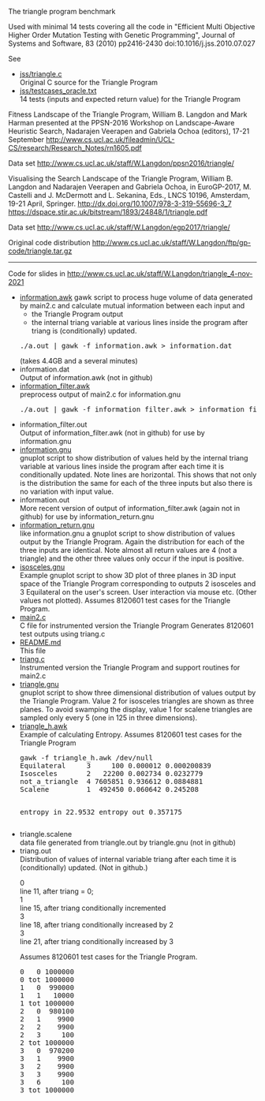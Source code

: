 The triangle program benchmark

Used with minimal 14 tests covering all the code in
"Efficient Multi Objective Higher Order Mutation Testing with Genetic
Programming", Journal of Systems and Software, 83 (2010) pp2416-2430
doi:10.1016/j.jss.2010.07.027

See 
<UL>
<li><a href="jss/triangle.c">jss/triangle.c</a>
<br>Original C source for the Triangle Program
<li><a href="jss/testcases_oracle.txt">jss/testcases_oracle.txt</a>
<br>14 tests (inputs and expected return value) for the Triangle Program
</UL>

Fitness Landscape of the Triangle Program,
William B. Langdon and Mark Harman 
presented at the PPSN-2016 Workshop on Landscape-Aware Heuristic Search,
Nadarajen Veerapen and Gabriela Ochoa (editors), 17-21 September
http://www.cs.ucl.ac.uk/fileadmin/UCL-CS/research/Research_Notes/rn1605.pdf

Data set http://www.cs.ucl.ac.uk/staff/W.Langdon/ppsn2016/triangle/


Visualising the Search Landscape of the Triangle Program,
William B. Langdon and Nadarajen Veerapen and Gabriela Ochoa, in
EuroGP-2017, M. Castelli and J. McDermott and L. Sekanina, Eds.,
LNCS 10196, Amsterdam, 19-21 April, Springer. 
http://dx.doi.org/10.1007/978-3-319-55696-3_7
https://dspace.stir.ac.uk/bitstream/1893/24848/1/triangle.pdf

Data set http://www.cs.ucl.ac.uk/staff/W.Langdon/egp2017/triangle/

Original code distribution http://www.cs.ucl.ac.uk/staff/W.Langdon/ftp/gp-code/triangle.tar.gz

<p>
<hr>
<P>
Code for slides in 
<a href="http://www.cs.ucl.ac.uk/staff/W.Langdon/triangle_4-nov-2021">
http://www.cs.ucl.ac.uk/staff/W.Langdon/triangle_4-nov-2021</a>
<UL>
<li><a href="information.awk">information.awk</a>
gawk script to process huge volume of data generated by main2.c
and calculate mutual information between each input and
<UL>
<li>the Triangle Program output
<li>the internal triang variable at various lines inside the program
after triang is (conditionally) updated.
</UL>
<pre>
./a.out | gawk -f information.awk > information.dat
</pre>(takes 4.4GB and a several minutes)

<li>information.dat
<br>
Output of information.awk (not in github)

<li><a href="information_filter.awk">information_filter.awk</a>
<br>preprocess output of main2.c for information.gnu
<pre>
./a.out | gawk -f information_filter.awk > information_filter.out
</pre>

<li>information_filter.out
<br>
Output of information_filter.awk (not in github) for use by information.gnu

<li><a href="information.gnu">information.gnu</a>
<br>gnuplot script to show distribution of values held by
the internal triang variable at various lines inside the program
after each time it is conditionally updated.
Note lines are horizontal. 
This shows that not only is
the distribution the same for each of the three inputs
but also there is
no variation with input value.

<li>information.out
<br>
More recent version of output of information_filter.awk 
(again not in github) for use by information_return.gnu

<li><a href="information_return.gnu">information_return.gnu</a>
<br>like information.gnu
a gnuplot script to show distribution of values output by
the Triangle Program.
Again the distribution for each of the three inputs are
identical.
Note almost all return values are 4 (not a triangle)
and the other three values only occur if the input is positive.


<li><a href="isosceles.gnu">isosceles.gnu</a>
<br>Example gnuplot script to show 3D plot of three planes in 3D input space of
the Triangle Program corresponding to outputs
2 isosceles and 3 Equilateral
on the user's screen.
User interaction via mouse etc.
(Other values not plotted).
Assumes 8120601 test cases for the Triangle Program.

<li><a href="main2.c">main2.c</a>
<br>C file for instrumented version the Triangle Program
Generates 8120601 test outputs using triang.c

<!-- li main.c not uploaded to reduce confusion with main2.c
Tiny test hardness to run the Triangle Program in triangle.c
for all input values between -100 and +100
(total 8120601 test cases) !-->

<li><a href="README.md">README.md</a>
<br>This file

<li><a href="triang.c">triang.c</a>
<br>Instrumented version the Triangle Program and support routines for main2.c

<li><a href="triangle.gnu">triangle.gnu</a>
<br>gnuplot script to show three dimensional
distribution of values output by the Triangle Program.
Value 2 for isosceles triangles are shown as three planes.
To avoid swamping the display, value 1 for scalene triangles are 
sampled only every 5 (one in 125 in three dimensions).

<li><a href="triangle_h.awk">triangle_h.awk</a>
<br>Example of calculating Entropy.
Assumes 8120601 test cases for the Triangle Program
<pre>
gawk -f triangle_h.awk /dev/null
Equilateral     3     100 0.000012 0.000200839
Isosceles       2   22200 0.002734 0.0232779
not_a_triangle  4 7605851 0.936612 0.0884881
Scalene         1  492450 0.060642 0.245208

entropy in 22.9532     entropy out 0.357175</pre>

<li>triangle.scalene
<br>data file generated from triangle.out by triangle.gnu
(not in github)

<li>triang.out
<br>Distribution of values of internal variable triang
after each time it is (conditionally) updated.
(Not in github.)
<dl>
<dt>0</dt>line 11, after triang = 0;
<dt>1</dt>line 15, after triang conditionally incremented
<dt>3</dt>line 18, after triang conditionally increased by 2
<dt>3</dt>line 21, after triang conditionally increased by 3
</dl>
Assumes 8120601 test cases for the Triangle Program.
<pre>
0   0 1000000
0 tot 1000000
1   0  990000
1   1   10000
1 tot 1000000
2   0  980100
2   1    9900
2   2    9900
2   3     100
2 tot 1000000
3   0  970200
3   1    9900
3   2    9900
3   3    9900
3   6     100
3 tot 1000000
</pre>
</ul>
